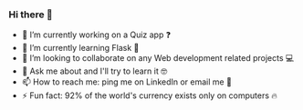 ### Hi there 👋


<!--
**Karthikvenugopal/Karthikvenugopal** is a ✨ _special_ ✨ repository because its `README.md` (this file) appears on your GitHub profile.

Here are some ideas to get you started:
-->
- 🔭 I’m currently working on a Quiz app ❓
- 🌱 I’m currently learning Flask 🧪
- 👯 I’m looking to collaborate on any Web development related projects 💻
- 💬 Ask me about and I'll try to learn it 🤓
- 📫 How to reach me: ping me on LinkedIn or email me 📧
- ⚡ Fun fact: 92% of the world's currency exists only on computers 🔥

<!-- 12 🤔 I’m looking for help with ... -->
 <!-- 15- 😄 Pronouns: ... -->
